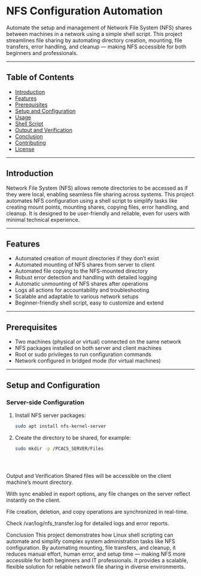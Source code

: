 # NFS Configuration Automation

Automate the setup and management of Network File System (NFS) shares between machines in a network using a simple shell script. This project streamlines file sharing by automating directory creation, mounting, file transfers, error handling, and cleanup — making NFS accessible for both beginners and professionals.

---

## Table of Contents

- [Introduction](#introduction)  
- [Features](#features)  
- [Prerequisites](#prerequisites)  
- [Setup and Configuration](#setup-and-configuration)  
- [Usage](#usage)  
- [Shell Script](#shell-script)  
- [Output and Verification](#output-and-verification)  
- [Conclusion](#conclusion)  
- [Contributing](#contributing)  
- [License](#license)

---

## Introduction

Network File System (NFS) allows remote directories to be accessed as if they were local, enabling seamless file sharing across systems. This project automates NFS configuration using a shell script to simplify tasks like creating mount points, mounting shares, copying files, error handling, and cleanup. It is designed to be user-friendly and reliable, even for users with minimal technical experience.

---

## Features

- Automated creation of mount directories if they don’t exist  
- Automated mounting of NFS shares from server to client  
- Automated file copying to the NFS-mounted directory  
- Robust error detection and handling with detailed logging  
- Automatic unmounting of NFS shares after operations  
- Logs all actions for accountability and troubleshooting  
- Scalable and adaptable to various network setups  
- Beginner-friendly shell script, easy to customize and extend

---

## Prerequisites

- Two machines (physical or virtual) connected on the same network  
- NFS packages installed on both server and client machines  
- Root or sudo privileges to run configuration commands  
- Network configured in bridged mode (for virtual machines)

---

## Setup and Configuration

### Server-side Configuration

1. Install NFS server packages:
   ```bash
   sudo apt install nfs-kernel-server
2. Create the directory to be shared, for example:
   ```bash
   sudo mkdir -p /PCACS_SERVER/Files





Output and Verification
Shared files will be accessible on the client machine’s mount directory.

With sync enabled in export options, any file changes on the server reflect instantly on the client.

File creation, deletion, and copy operations are synchronized in real-time.

Check /var/log/nfs_transfer.log for detailed logs and error reports.


Conclusion
This project demonstrates how Linux shell scripting can automate and simplify complex system administration tasks like NFS configuration. By automating mounting, file transfers, and cleanup, it reduces manual effort, human error, and setup time — making NFS more accessible for both beginners and IT professionals. It provides a scalable, flexible solution for reliable network file sharing in diverse environments.

